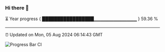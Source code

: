 ### Hi there 👋

⏳ Year progress { █████████████████▁▁▁▁▁▁▁▁▁▁▁▁▁ } 59.36 %

---

⏰ Updated on Mon, 05 Aug 2024 06:14:43 GMT

![Progress Bar CI](https://github.com/code-lakshay/GitHub-Actions-Demo/workflows/Progress%20Bar%20CI/badge.svg)

